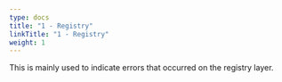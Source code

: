 ```yaml
---
type: docs
title: "1 - Registry"
linkTitle: "1 - Registry"
weight: 1
---
```


This is mainly used to indicate errors that occurred on the registry layer.